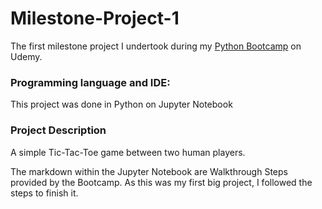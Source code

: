 # Milestone-Project-1
The first milestone project I undertook during my [Python Bootcamp](https://www.udemy.com/course/complete-python-bootcamp/) on Udemy.

### Programming language and IDE:
This project was done in Python on Jupyter Notebook

### Project Description
A simple Tic-Tac-Toe game between two human players.

The markdown within the Jupyter Notebook are Walkthrough Steps provided by the Bootcamp. As this was my first big project, I followed the steps to finish it.
